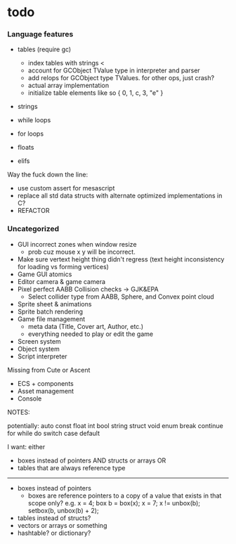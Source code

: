 # todo

### Language features

- tables (require gc)
    - index tables with strings <
    - account for GCObject TValue type in interpreter and parser
    - add relops for GCObject type TValues. for other ops, just crash? 
    - actual array implementation
    - initialize table elements like so { 0, 1, c, 3, "e" }

- strings

- while loops
- for loops
- floats
- elifs

Way the fuck down the line:
- use custom assert for mesascript
- replace all std data structs with alternate optimized implementations in C?
- REFACTOR


### Uncategorized

- GUI incorrect zones when window resize
  - prob cuz mouse x y will be incorrect.
- Make sure vertext height thing didn't regress (text height inconsistency for loading vs forming vertices)
- Game GUI atomics
- Editor camera & game camera
- Pixel perfect AABB Collision checks -> GJK&EPA
  - Select collider type from AABB, Sphere, and Convex point cloud
- Sprite sheet & animations
- Sprite batch rendering
- Game file management
  - meta data (Title, Cover art, Author, etc.)
  - everything needed to play or edit the game
- Screen system
- Object system
- Script interpreter

Missing from Cute or Ascent
- ECS + components
- Asset management
- Console















NOTES:

potentially:
auto
const
float
int
bool
string
struct
void
enum
break
continue
for
while
do
switch
case
default


I want:
either
- boxes instead of pointers AND structs or arrays
OR
- tables that are always reference type


----
- boxes instead of pointers
    - boxes are reference pointers to a copy of a value that exists in that scope only?
        e.g. x = 4; box b = box(x); x = 7; x != unbox(b);
        setbox(b, unbox(b) + 2);
- tables instead of structs?
- vectors or arrays or something
- hashtable? or dictionary?




